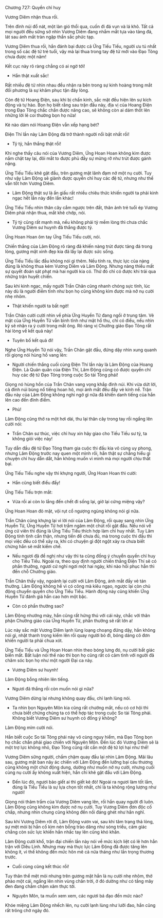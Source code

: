 




Chương 727: Quyền chỉ huy


Vương Diêm nhận thua rồi.

Trên đỉnh núi đổ nát, một làn gió thổi qua, cuốn đi đá vụn và lá khô. Tất cả mọi người đều sững sờ nhìn Vương Diêm đang nhắm mắt tựa vào tảng đá, lát sau ánh mắt tràn ngập thần sắc phức tạp.

Vương Diêm thua rồi, hắn đánh bại được cả Ứng Tiếu Tiếu, người ưu tú nhất trong số các đệ tử trẻ tuổi, vậy mà lại thua trong tay đệ tử mới vào Đạo Tông chưa được một năm!

Kết cục này rõ ràng chẳng có ai ngờ tới!

- Hắn thật xuất sắc!

Rất nhiều đệ tử nhìn nhau đều nhận ra bên trong sự kinh hoàng trong mắt đối phương là sự khâm phục tận đáy lòng.

Còn đệ tử Hoang Điện, sau khi bị chấn kinh, sắc mặt đều hiện lên sự kích động và tự hào. Bọn họ biết rằng sau trận đấu này, địa vị của Hoang Điện trong Đạo Tông chắc chắn được nâng cao, sẽ không còn ai dám thốt lên những lời lẽ coi thường bọn họ nữa!

Kẻ nào dám nói Hoang Điện vẫn xếp hạng bét?

Điện Thí lần này Lâm Động đã trở thành người nổi bật nhất rồi!

- Tỷ tỷ, hắn thắng thật rồi!

Khi nghe thấy câu nói của Vương Diêm, Ứng Hoan Hoan không kìm được nắm chặt tay lại, đôi mắt to được phủ đầy sự mừng rỡ như trút được gánh nặng.

Ứng Tiếu Tiếu khẽ gật đầu, trên gương mặt lãnh đạm nở một nụ cười. Tuy như vậy Lâm Động sẽ giành được quyền chỉ huy các đệ tử, nhưng như thế vẫn tốt hơn Vương Diêm.

- Lâm Động thật sự là ẩn giấu rất nhiều chiêu thức khiến người ta phải kinh ngạc hết lần này đến lần khác!

Ứng Tiếu Tiếu nhìn thân cây cắm ngược trên đất, thân ảnh trẻ tuổi ép Vương Diêm phải nhận thua, mắt khẽ chớp, nói.

- Tỷ tỷ cũng rất mạnh mà, nếu không phải tỷ mềm lòng thì chưa chắc Vương Diêm sư huynh đã thắng được tỷ.

Ứng Hoan Hoan ôm tay Ứng Tiếu Tiếu cười, nói.

Chiến thắng của Lâm Động rõ ràng đã khiến nàng trút được tảng đá trong lòng, gương mặt xinh đẹp kia đã lấy lại được sức sống.

Ứng Tiếu Tiếu lắc đầu không nói gì thêm. Nếu tính ra, thực lực của nàng đúng là không thua kém Vương Diêm và Lâm Động. Nhưng nàng thiếu mất sự quyết đoán sát phạt mà hai người kia có. Thứ đó chỉ có được khi trải qua những trận huyết chiến.

Sau khi kinh ngạc, mấy người Trần Chân cũng nhanh chóng sực tỉnh, lúc này dù là người điềm tĩnh như bọn họ cũng không kìm được mà nở nụ cười nhẹ nhõm.

- Thật khiến người ta bất ngờ!

Trần Chân cười cười nhìn về phía Ứng Huyền Tử đang ngồi ở trung tâm. Vẻ mặt của Ứng Huyền Tử vẫn bình tĩnh như mặt hồ thu, chỉ có điều, nếu nhìn kỹ sẽ nhận ra ý cười trong mắt ông. Rõ ràng vị Chưởng giáo Đạo Tông rất hài lòng về kết quả này!

- Tuyên bố kết quả đi!

Nghe Ứng Huyền Tử nói vậy, Trần Chân gật đầu, đứng dậy nhìn xung quanh rồi giọng nói hùng hồ vang lên:

- Người chiến thắng cuối cùng Điện Thí lần này là Lâm Động của Hoang Điện. Là Quán quân của Điện Thí, Lâm Động cũng có được quyền chỉ huy các đệ tử Đạo Tông trong cuộc So tài Tông phái!

Giọng nó hùng hồn của Trần Chân vang vọng khắp đỉnh núi. Khi vừa dứt lời, cả đỉnh núi bùng nổ tiếng hoan hô, mọi ánh mắt đều đầy vẻ kính nể. Trận đấu này của Lâm Động không nghi ngờ gì nữa đã khiến danh tiếng của hắn lên cao đến đỉnh điểm.

- Phù!

Lâm Động cũng thở ra một hơi dài, thu lại thân cây trong tay rồi ngẩng lên cười nói:

- Trần Chân sư thúc, việc chỉ huy xin hãy giao cho Tiếu Tiếu sư tỷ, ta không giỏi việc này!

Tuy dẫn đầu đệ tử Đạo Tông tham gia cuộc thi đấu kia vô cùng uy phong, nhưng Lâm Động trước nay quen một mình rồi, hắn thật sự chẳng hiểu gì chuyện chỉ huy dẫn dắt, hắn không muốn vì mình mà mọi người chịu thất bại.

Ứng Tiếu Tiếu nghe vậy thì khựng người, Ứng Hoan Hoan thì cười:

- Hắn cũng biết điều đấy!

Ứng Tiếu Tiếu trợn mắt:

- Vừa rồi ai còn lo lắng đến chết đi sống lại, giờ lại cứng miệng vậy?

Ứng Hoan Hoan đỏ mặt, vội rụt cổ ngượng ngùng không nói gì nữa.

Trần Chân cũng khựng lại vì lời nói của Lâm Động, rồi quay sang nhìn Ứng Huyền Tử, Ứng Huyền Tử hơi trầm ngâm một chút rồi gật đầu. Nếu nói về ứng cử viên thì đúng là Ứng Tiếu Tiếu thích hợp làm chỉ huy nhất. Tuy Lâm Động tính tình cẩn thận, nhưng tiền đề chưa đủ, mà trong cuộc thi đấu thì mọi việc đều có thể xảy ra, khi có chuyện gì đột ngột xảy ra chưa biết chừng hắn sẽ mất kiềm chế.

- Nếu ngươi đã đề nghị như vậy thì ta cũng đồng ý chuyển quyền chỉ huy cho Tiếu Tiếu. Ngoài ra, theo quy định người chiến thắng Điện Thí sẽ có phần thưởng, ngươi cứ nghỉ ngơi một hai ngày, khi nào hồi phục hẳn thì đến chỗ Chưởng giáo.

Trần Chân thấy vậy, ngoảnh lại cười với Lâm Động, ánh mắt đầy vẻ tán thưởng. Lâm Động không hề vì có công mà kiêu ngạo, ngược lại còn chủ động chuyển quyền cho Ứng Tiếu Tiếu. Hành động này cũng khiến Ứng Huyền Tử đánh giá hắn cao hơn một bậc.

- Còn có phần thưởng sao?

Lâm Động nhướng mày, hắn cũng rất hứng thú với cái này, chắc với thân phận Chưởng giáo của Ứng Huyền Tử, phần thưởng sẽ rất lớn a!

Lúc này sắc mặt Vương Diêm lạnh lùng loạng choạng đứng dậy, hắn không nói gì, nhặt thanh trọng kiếm lên rồi quay người bỏ đi, bóng dáng cô đơn khiến người ta phải chua xót.

Ứng Tiếu Tiếu và Ứng Hoan Hoan nhìn theo bóng lưng đó, nụ cười bất giác biến mất. Bất luận nói thế nào thì bọn họ cũng rất có cảm tình với người đã chăm sóc bọn họ như một người Đại ca này.

- Vương Diêm sư huynh!

Lâm Động bỗng nhiên lên tiếng.

- Ngươi đã thắng rồi còn muốn nói gì nữa?

Vương Diêm dừng lại nhưng không quay đầu, chỉ lạnh lùng nói.

- Ta nhìn bọn Nguyên Môn kia cũng rất chướng mắt, nếu có cơ hội thì chưa biết chừng chúng ta có thể hợp tác trong cuộc So tài Tông phái. Không biết Vương Diêm sư huynh có đồng ý không?

Lâm Động mỉm cười nói.

Hắn biết cuộc So tài Tông phái này vô cùng nguy hiểm, mà Đạo Tông bọn họ chắc chắn phải giao chiến với Nguyên Môn. Đến lúc đó Vương Diêm sẽ là một trợ lực không nhỏ, Đạo Tông cũng rất cần một đệ tử lợi hại như thế!

Vương Diêm sững người, chầm chậm quay đầu lại nhìn Lâm Động. Mãi lâu sau, gương mặt ban nãy ác chiến với Lâm Động đến lưỡng bại câu thương cũng không một chút động dung, dường như muốn nở nụ cười, nhưng cuối cùng nụ cười ấy không xuất hiện, hắn chỉ khẽ gật đầu với Lâm Động.

- Đến lúc đó, ngươi bảo giết ai thì giết kẻ đó! Ngoài ra ngươi làm tốt lắm, đúng là Tiếu Tiếu là sự lựa chọn tốt nhất, chỉ là ta không rộng lượng như ngươi!

Giọng nói thâm trầm của Vương Diêm vang lên, rồi hắn quay người đi luôn. Lâm Động cũng không kìm được nở nụ cười. Tuy Vương Diêm đơn độc cố chấp, nhưng nhìn chung cũng không đến nối đáng ghét như hắn nghĩ.

Sau khi Vương Diêm rời đi, Lâm Động vươn vai, sau khi tâm trạng thả lỏng, sự mệt mỏi bị hắn cố kìm nén bỗng trào dâng như sóng triều, cảm giác chẳng còn sức lực khiến hắn nhấc tay lên cũng khó khăn.

Lâm Động cười khổ, trận đại chiến lần này nói về mức kịch liệt có lẽ hơn hẳn trận với Diêu Linh. Nhưng may mà thực lực Lâm Động đã được tăng lên không ít, vì thế không đến mức hôn mê cả nửa tháng như lần trọng thương trước.

- Cuối cùng cũng kết thúc rồi!

Tuy thân thể mệt mỏi nhưng trên gương mặt hắn là nụ cười nhẹ nhõm, thở phào một cái, ngẩng lên nhìn vùng chân trời, ở đó dường như có tầng mây đen đang chầm chậm xâm thực tới.

- Nguyên Môn, ta muốn xem xem, các ngươi bá đạo đến mức nào?

Khóe miệng Lâm Động nhếch lên, nụ cười lạnh lùng như lưỡi đao, hắn cũng rất trông chờ ngày đó.




